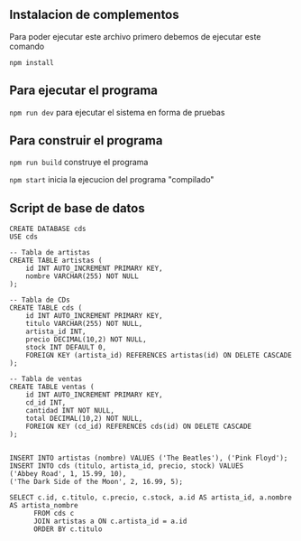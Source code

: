 ## Instalacion de complementos

Para poder ejecutar este archivo primero debemos de ejecutar este comando

```npm install```

## Para ejecutar el programa

```npm run dev``` para ejecutar el sistema en forma de pruebas

## Para construir el programa

```npm run build``` construye el programa

```npm start``` inicia la ejecucion del programa "compilado"

## Script de base de datos

```
CREATE DATABASE cds
USE cds

-- Tabla de artistas
CREATE TABLE artistas (
    id INT AUTO_INCREMENT PRIMARY KEY,
    nombre VARCHAR(255) NOT NULL
);

-- Tabla de CDs
CREATE TABLE cds (
    id INT AUTO_INCREMENT PRIMARY KEY,
    titulo VARCHAR(255) NOT NULL,
    artista_id INT,
    precio DECIMAL(10,2) NOT NULL,
    stock INT DEFAULT 0,
    FOREIGN KEY (artista_id) REFERENCES artistas(id) ON DELETE CASCADE
);

-- Tabla de ventas
CREATE TABLE ventas (
    id INT AUTO_INCREMENT PRIMARY KEY,
    cd_id INT,
    cantidad INT NOT NULL,
    total DECIMAL(10,2) NOT NULL,
    FOREIGN KEY (cd_id) REFERENCES cds(id) ON DELETE CASCADE
);


INSERT INTO artistas (nombre) VALUES ('The Beatles'), ('Pink Floyd');
INSERT INTO cds (titulo, artista_id, precio, stock) VALUES 
('Abbey Road', 1, 15.99, 10),
('The Dark Side of the Moon', 2, 16.99, 5);

SELECT c.id, c.titulo, c.precio, c.stock, a.id AS artista_id, a.nombre AS artista_nombre
      FROM cds c
      JOIN artistas a ON c.artista_id = a.id
      ORDER BY c.titulo

```
